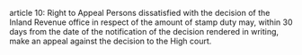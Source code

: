 article 10: Right to Appeal
Persons dissatisfied with the decision of the Inland Revenue office in respect of the amount of stamp duty may, within 30 days from the date of the notification of the decision rendered in writing, make an appeal against the decision to the High court. 
<ul>
</ul>